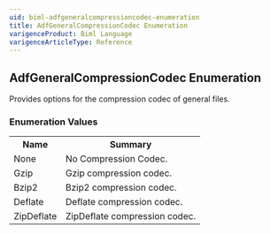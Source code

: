 ```yaml
---
uid: biml-adfgeneralcompressioncodec-enumeration
title: AdfGeneralCompressionCodec Enumeration
varigenceProduct: Biml Language
varigenceArticleType: Reference
---
```


## AdfGeneralCompressionCodec Enumeration<div class="LanguageSummary"><div class ="SummaryItem">Provides options for the compression codec of general files.</div></div><div class="EnumValueGroup">### Enumeration Values<table id="EnumValue" class="MemberList"><tbody><tr><th class="MemberNameColumnHeader">Name</th><th class="MemberSummaryColumnHeader">Summary</th></tr><tr class="cd0"><td class="MemberName">None</td><td class="MemberSummary"><div class ="SummaryItem">No Compression Codec.</div> </td></tr><tr class="cd1"><td class="MemberName">Gzip</td><td class="MemberSummary"><div class ="SummaryItem">Gzip compression codec.</div> </td></tr><tr class="cd0"><td class="MemberName">Bzip2</td><td class="MemberSummary"><div class ="SummaryItem">Bzip2 compression codec.</div> </td></tr><tr class="cd1"><td class="MemberName">Deflate</td><td class="MemberSummary"><div class ="SummaryItem">Deflate compression codec.</div> </td></tr><tr class="cd0"><td class="MemberName">ZipDeflate</td><td class="MemberSummary"><div class ="SummaryItem">ZipDeflate compression codec.</div> </td></tr></tbody></table></div>